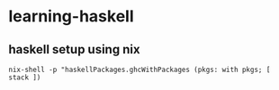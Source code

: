 # learning-haskell


## haskell setup using nix
```shell
nix-shell -p "haskellPackages.ghcWithPackages (pkgs: with pkgs; [ stack ])
```

